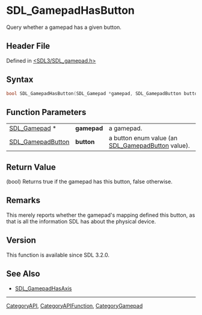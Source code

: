 # SDL_GamepadHasButton

Query whether a gamepad has a given button.

## Header File

Defined in [<SDL3/SDL_gamepad.h>](https://github.com/libsdl-org/SDL/blob/main/include/SDL3/SDL_gamepad.h)

## Syntax

```c
bool SDL_GamepadHasButton(SDL_Gamepad *gamepad, SDL_GamepadButton button);
```

## Function Parameters

|                                        |             |                                                                        |
| -------------------------------------- | ----------- | ---------------------------------------------------------------------- |
| [SDL_Gamepad](SDL_Gamepad) *           | **gamepad** | a gamepad.                                                             |
| [SDL_GamepadButton](SDL_GamepadButton) | **button**  | a button enum value (an [SDL_GamepadButton](SDL_GamepadButton) value). |

## Return Value

(bool) Returns true if the gamepad has this button, false otherwise.

## Remarks

This merely reports whether the gamepad's mapping defined this button, as
that is all the information SDL has about the physical device.

## Version

This function is available since SDL 3.2.0.

## See Also

- [SDL_GamepadHasAxis](SDL_GamepadHasAxis)

----
[CategoryAPI](CategoryAPI), [CategoryAPIFunction](CategoryAPIFunction), [CategoryGamepad](CategoryGamepad)

